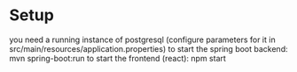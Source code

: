 # Setup
you need a running instance of postgresql (configure parameters for it in src/main/resources/application.properties)
to start the spring boot backend: mvn spring-boot:run
to start the frontend (react): npm start
